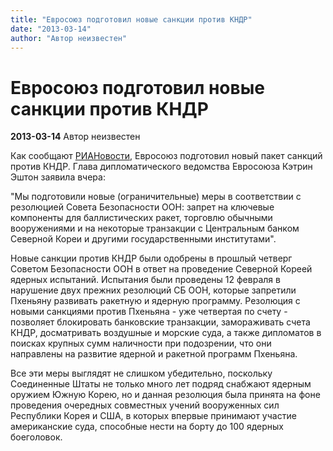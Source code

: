 ```yaml
---
title: "Евросоюз подготовил новые санкции против КНДР"
date: "2013-03-14"
author: "Автор неизвестен"
---
```


# Евросоюз подготовил новые санкции против КНДР

**2013-03-14** Автор неизвестен

Как сообщают [РИАНовости](http://ria.ru/world/20130313/927161576.html), Евросоюз подготовил новый пакет санкций против КНДР. Глава дипломатического ведомства Евросоюза Кэтрин Эштон заявила вчера:

"Мы подготовили новые (ограничительные) меры в соответствии с резолюцией Совета Безопасности ООН: запрет на ключевые компоненты для баллистических ракет, торговлю обычными вооружениями и на некоторые транзакции с Центральным банком Северной Кореи и другими государственными институтами".

Новые санкции против КНДР были одобрены в прошлый четверг Советом Безопасности ООН в ответ на проведение Северной Кореей ядерных испытаний. Испытания были проведены 12 февраля в нарушение двух прежних резолюций СБ ООН, которые запретили Пхеньяну развивать ракетную и ядерную программу. Резолюция с новыми санкциями против Пхеньяна - уже четвертая по счету - позволяет блокировать банковские транзакции, замораживать счета КНДР, досматривать воздушные и морские суда, а также дипломатов в поисках крупных сумм наличности при подозрении, что они направлены на развитие ядерной и ракетной программ Пхеньяна.

Все эти меры выглядят не слишком убедительно, поскольку Соединенные Штаты не только много лет подряд снабжают ядерным оружием Южную Корею, но и данная резолюция была принята на фоне проведения очередных совместных учений вооруженных сил Республики Корея и США, в которых впервые принимают участие американские суда, способные нести на борту до 100 ядерных боеголовок.